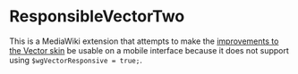 # ResponsibleVectorTwo

This is a MediaWiki extension that attempts to make the
[improvements to the Vector skin](https://www.mediawiki.org/wiki/Reading/Web/Desktop_Improvements)
be usable on a mobile interface because it does not support using `$wgVectorResponsive = true;`.
